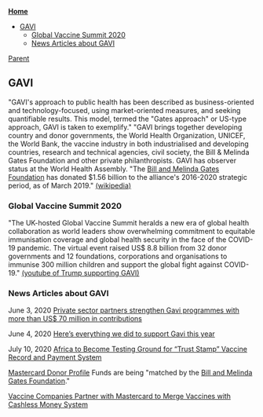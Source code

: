<!-- START doctoc generated TOC please keep comment here to allow auto update -->
<!-- DON'T EDIT THIS SECTION, INSTEAD RE-RUN doctoc TO UPDATE -->
**[Home](#pages/blog/cv19/index)**

- [GAVI](#gavi)
  - [Global Vaccine Summit 2020](#global-vaccine-summit-2020)
  - [News Articles about GAVI](#news-articles-about-gavi)

<!-- END doctoc generated TOC please keep comment here to allow auto update -->

[Parent](#pages/blog/cv19/artificial)

## GAVI

"GAVI's approach to public health has been described as business-oriented and 
technology-focused, using market-oriented measures, and seeking quantifiable 
results. This model, termed the "Gates approach" or US-type approach, GAVI is 
taken to exemplify." 
"GAVI brings together developing country and donor governments, the 
World Health Organization, UNICEF, the World Bank, the vaccine industry in 
both industrialised and developing countries, research and technical 
agencies, civil society, the Bill & Melinda Gates Foundation and other 
private philanthropists. GAVI has observer status at the World Health Assembly.
"The [Bill and Melinda Gates Foundation](#pages/blog/cv19/bilmel)
has donated $1.56 billion to the 
alliance's 2016-2020 strategic period, as of March 2019."
[(wikipedia)](https://en.wikipedia.org/wiki/GAVI) 

### Global Vaccine Summit 2020

"The UK-hosted Global Vaccine Summit heralds a new era of global health 
collaboration as world leaders show overwhelming commitment to equitable 
immunisation coverage and global health security in the face of the COVID-19 
pandemic. The virtual event raised US$ 8.8 billion from 32 donor governments 
and 12 foundations, corporations and organisations to immunise 300 million 
children and support the global fight against 
COVID-19." 
[(youtube of Trump supporting GAVI)](https://www.youtube.com/watch?v=_pV1U9s3vJ0)

### News Articles about GAVI

June 3, 2020
[Private sector partners strengthen Gavi programmes with more than US$ 70 million in contributions](https://www.gavi.org/news/media-room/private-sector-partners-strengthen-gavi-programmes-more-us-70-million-contributions)

June 4, 2020
[Here’s everything we did to support Gavi this year](https://www.one.org/international/blog/gavi-funding-one-campaign/)

July 10, 2020
[Africa to Become Testing Ground for “Trust Stamp” Vaccine Record and Payment System](https://www.mintpressnews.com/africa-trust-stamp-covid-19-vaccine-record-payment-system/269346/)

[Mastercard Donor Profile](https://www.gavi.org/investing-gavi/funding/donor-profiles/mastercard)
Funds are being "matched by the 
[Bill and Melinda Gates Foundation](#pages/blog/cv19/bilmel)."


[Vaccine Companies Partner with Mastercard to Merge Vaccines with Cashless Money System](https://davidicke.com/2020/07/29/vaccine-companies-partner-with-mastercard-to-merge-vaccines-with-cashless-money-system/)



